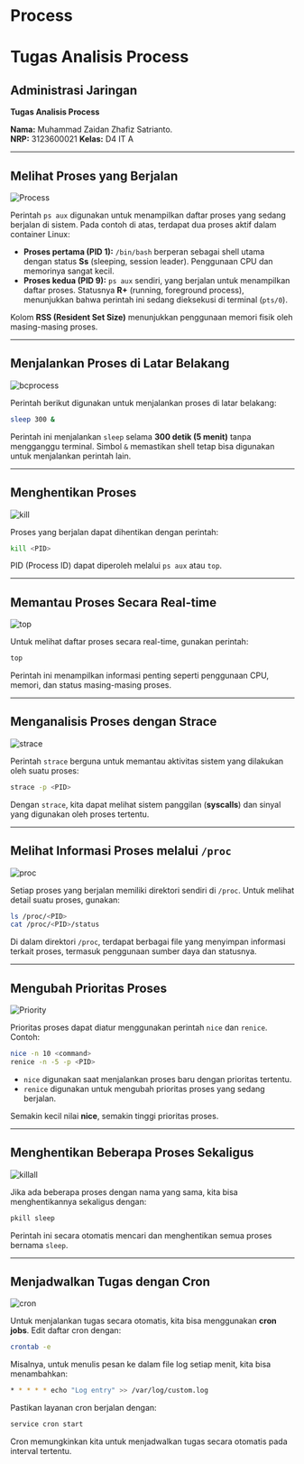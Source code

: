 # Process
# Tugas Analisis Process

## Administrasi Jaringan

**Tugas Analisis Process**

**Nama:** Muhammad Zaidan Zhafiz Satrianto.  
**NRP:** 3123600021
**Kelas:** D4 IT A  

---

## Melihat Proses yang Berjalan

![Process](img/process.png)

Perintah `ps aux` digunakan untuk menampilkan daftar proses yang sedang berjalan di sistem. Pada contoh di atas, terdapat dua proses aktif dalam container Linux:

- **Proses pertama (PID 1):** `/bin/bash` berperan sebagai shell utama dengan status **Ss** (sleeping, session leader). Penggunaan CPU dan memorinya sangat kecil.
- **Proses kedua (PID 9):** `ps aux` sendiri, yang berjalan untuk menampilkan daftar proses. Statusnya **R+** (running, foreground process), menunjukkan bahwa perintah ini sedang dieksekusi di terminal (`pts/0`).

Kolom **RSS (Resident Set Size)** menunjukkan penggunaan memori fisik oleh masing-masing proses.

---

## Menjalankan Proses di Latar Belakang

![bcprocess](img/bcproc.png)

Perintah berikut digunakan untuk menjalankan proses di latar belakang:

```bash
sleep 300 &
```

Perintah ini menjalankan `sleep` selama **300 detik (5 menit)** tanpa mengganggu terminal. Simbol `&` memastikan shell tetap bisa digunakan untuk menjalankan perintah lain.

---

## Menghentikan Proses

![kill](img/kill.png)

Proses yang berjalan dapat dihentikan dengan perintah:

```bash
kill <PID>
```

PID (Process ID) dapat diperoleh melalui `ps aux` atau `top`.

---

## Memantau Proses Secara Real-time

![top](img/top.png)

Untuk melihat daftar proses secara real-time, gunakan perintah:

```bash
top
```

Perintah ini menampilkan informasi penting seperti penggunaan CPU, memori, dan status masing-masing proses.

---

## Menganalisis Proses dengan Strace

![strace](img/strace.png)

Perintah `strace` berguna untuk memantau aktivitas sistem yang dilakukan oleh suatu proses:

```bash
strace -p <PID>
```

Dengan `strace`, kita dapat melihat sistem panggilan (**syscalls**) dan sinyal yang digunakan oleh proses tertentu.

---

## Melihat Informasi Proses melalui `/proc`

![proc](img/proc.png)

Setiap proses yang berjalan memiliki direktori sendiri di `/proc`. Untuk melihat detail suatu proses, gunakan:

```bash
ls /proc/<PID>
cat /proc/<PID>/status
```

Di dalam direktori `/proc`, terdapat berbagai file yang menyimpan informasi terkait proses, termasuk penggunaan sumber daya dan statusnya.

---

## Mengubah Prioritas Proses

![Priority](img/priority.png)

Prioritas proses dapat diatur menggunakan perintah `nice` dan `renice`. Contoh:

```bash
nice -n 10 <command>
renice -n -5 -p <PID>
```

- `nice` digunakan saat menjalankan proses baru dengan prioritas tertentu.
- `renice` digunakan untuk mengubah prioritas proses yang sedang berjalan.

Semakin kecil nilai **nice**, semakin tinggi prioritas proses.

---

## Menghentikan Beberapa Proses Sekaligus

![killall](img/killall.png)

Jika ada beberapa proses dengan nama yang sama, kita bisa menghentikannya sekaligus dengan:

```bash
pkill sleep
```

Perintah ini secara otomatis mencari dan menghentikan semua proses bernama `sleep`.

---

## Menjadwalkan Tugas dengan Cron

![cron](img/cron.png)

Untuk menjalankan tugas secara otomatis, kita bisa menggunakan **cron jobs**. Edit daftar cron dengan:

```bash
crontab -e
```

Misalnya, untuk menulis pesan ke dalam file log setiap menit, kita bisa menambahkan:

```bash
* * * * * echo "Log entry" >> /var/log/custom.log
```

Pastikan layanan cron berjalan dengan:

```bash
service cron start
```

Cron memungkinkan kita untuk menjadwalkan tugas secara otomatis pada interval tertentu.

